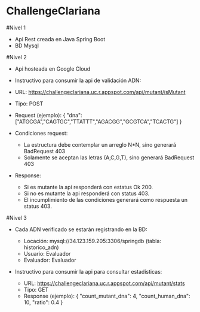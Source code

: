# ChallengeClariana

#Nivel 1
  - Api Rest creada en Java Spring Boot
  - BD Mysql

#Nivel 2
  - Api hosteada en Google Cloud
  - Instructivo para consumir la api de validación ADN:
  - URL: https://challengeclariana.uc.r.appspot.com/api/mutant/isMutant
  - Tipo: POST
  - Request (ejemplo):
      { "dna":["ATGCGA","CAGTGC","TTATTT","AGACGG","GCGTCA","TCACTG"] }

  - Condiciones request:
    - La estructura debe contemplar un arreglo N*N, sino generará BadRequest 403
    - Solamente se aceptan las letras (A,C,G,T), sino generará BadRequest 403
    
  - Response:
    - Si es mutante la api responderá con estatus Ok 200.
    - Si no es mutante la api responderá con status 403.
    - El incumplimiento de las condiciones generará como respuesta un status 403.
    
#Nivel 3
 - Cada ADN verificado se estarán registrando en la BD:
    - Locación: mysql://34.123.159.205:3306/springdb (tabla: historico_adn)
    - Usuario: Evaluador
    - Evaluador: Evaluador
    
 - Instructivo para consumir la api para consultar estadísticas:
    - URL: https://challengeclariana.uc.r.appspot.com/api/mutant/stats 
    - Tipo: GET 
    - Response (ejemplo): 
      { "count_mutant_dna": 4, "count_human_dna": 10, "ratio": 0.4 }
